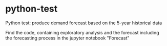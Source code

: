 # python-test
Python test: produce demand forecast based on the 5-year historical data

Find the code, containing exploratory analysis and the forecast including the forecasting process in the jupyter notebook "Forecast"
